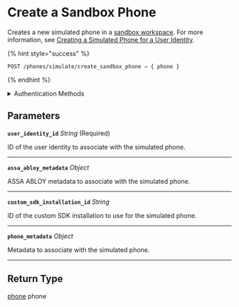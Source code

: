 # Create a Sandbox Phone

Creates a new simulated phone in a [sandbox workspace](../../../core-concepts/workspaces/README.md#sandbox-workspaces). For more information, see [Creating a Simulated Phone for a User Identity](../../../capability-guides/mobile-access/developing-in-a-sandbox-workspace.md#creating-a-simulated-phone-for-a-user-identity).

{% hint style="success" %}
```
POST /phones/simulate/create_sandbox_phone ⇒ { phone }
```
{% endhint %}

<details>

<summary>Authentication Methods</summary>

- API key
- Personal access token
  <br>Must also include the `seam-workspace` header in the request.
</details>

## Parameters

**`user_identity_id`** *String* (Required)

ID of the user identity to associate with the simulated phone.

---

**`assa_abloy_metadata`** *Object*

ASSA ABLOY metadata to associate with the simulated phone.

---

**`custom_sdk_installation_id`** *String*

ID of the custom SDK installation to use for the simulated phone.

---

**`phone_metadata`** *Object*

Metadata to associate with the simulated phone.

---


## Return Type

[phone](./)
phone
